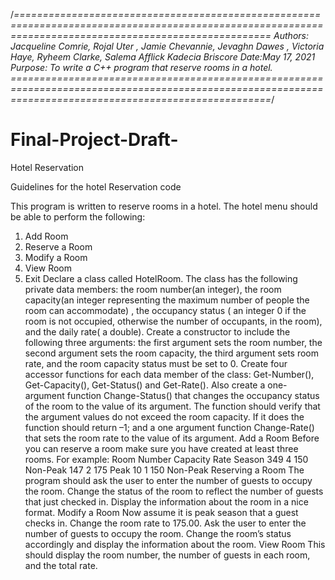  /*========================================================================================================================================================
Authors: Jacqueline Comrie, Rojal Uter , Jamie Chevannie, Jevaghn Dawes , Victoria Haye, Ryheem Clarke, Salema Afflick Kadecia Briscore
Date:May 17, 2021
Purpose: To write a C++ program that reserve rooms in a hotel.
=========================================================================================================================================================*/



 
 # Final-Project-Draft-
Hotel Reservation
 
 Guidelines for the hotel Reservation code  
 
 
 
 This program is written to reserve rooms in a hotel. The hotel 
menu should be able to perform the following:
1. Add Room
2. Reserve a Room
3. Modify a Room
4. View Room 
5. Exit
Declare a class called HotelRoom. The class has the following private data members: the room 
number(an integer), the room capacity(an integer representing the maximum number of people the 
room can accommodate) , the occupancy status ( an integer 0 if the room is not occupied, otherwise 
the number of occupants, in the room), and the daily rate( a double).
Create a constructor to include the following three arguments: the first argument sets the room 
number, the second argument sets the room capacity, the third argument sets room rate, and the 
room capacity status must be set to 0.
Create four accessor functions for each data member of the class:
Get-Number(),
Get-Capacity(), 
Get-Status() and 
Get-Rate().
Also create a one-argument function Change-Status() that changes the occupancy status of the 
room to the value of its argument. The function should verify that the argument values do not 
exceed the room capacity. If it does the function should return –1; and a one argument function 
Change-Rate() that sets the room rate to the value of its argument.
Add a Room
Before you can reserve a room make sure you have created at least three rooms. For example:
Room Number Capacity Rate Season
349 4 150 Non-Peak
147 2 175 Peak
10 1 150 Non-Peak
Reserving a Room
The program should ask the user to enter the number of guests to occupy the room. Change the 
status of the room to reflect the number of guests that just checked in. Display the information 
about the room in a nice format. 
Modify a Room
Now assume it is peak season that a guest checks in. Change the room rate to 175.00. Ask the user 
to enter the number of guests to occupy the room. Change the room’s status accordingly and display 
the information about the room.
View Room
This should display the room number, the number of guests in each room, and the total rate.
